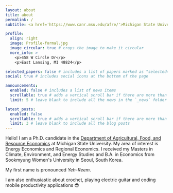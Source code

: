 ```yaml
---
layout: about
title: about
permalink: /
subtitle: <a href='https://www.canr.msu.edu/afre/'>Michigan State University</a>

profile:
  align: right
  image: Profile-formal.jpg
  image_circular: true # crops the image to make it circular
  more_info: >
    <p>458 W Circle Dr</p>
    <p>East Lansing, MI 48824</p>

selected_papers: false # includes a list of papers marked as "selected={true}"
social: true # includes social icons at the bottom of the page

announcements:
  enabled: false # includes a list of news items
  scrollable: true # adds a vertical scroll bar if there are more than 3 news items
  limit: 5 # leave blank to include all the news in the `_news` folder

latest_posts:
  enabled: false
  scrollable: true # adds a vertical scroll bar if there are more than 3 new posts items
  limit: 3 # leave blank to include all the blog posts
---
```


Hello!
I am a Ph.D. candidate in the [Department of Agricultural, Food, and Resource Economics](https://www.canr.msu.edu/afre/) at Michigan State University. My area of interest is Energy Economics and Regional Economics. I received my Masters in Climate, Environment, and Energy Studies and B.A. in Economics from Sookmyung Women's University in Seoul, South Korea.

My first name is pronounced _Yeh-Reem_.

I am also enthusiastic about crochet, playing electric guitar and coding mobile productivity applications 😎
